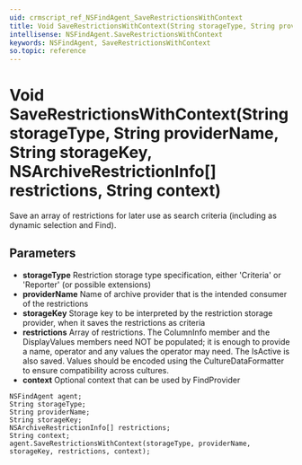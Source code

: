 ```yaml
---
uid: crmscript_ref_NSFindAgent_SaveRestrictionsWithContext
title: Void SaveRestrictionsWithContext(String storageType, String providerName, String storageKey, NSArchiveRestrictionInfo[] restrictions, String context)
intellisense: NSFindAgent.SaveRestrictionsWithContext
keywords: NSFindAgent, SaveRestrictionsWithContext
so.topic: reference
---
```


# Void SaveRestrictionsWithContext(String storageType, String providerName, String storageKey, NSArchiveRestrictionInfo[] restrictions, String context)

Save an array of restrictions for later use as search criteria (including as dynamic selection and Find). 

## Parameters

* **storageType** Restriction storage type specification, either 'Criteria' or 'Reporter' (or possible extensions)
* **providerName** Name of archive provider that is the intended consumer of the restrictions
* **storageKey** Storage key to be interpreted by the restriction storage provider, when it saves the restrictions as criteria
* **restrictions** Array of restrictions. The ColumnInfo member and the DisplayValues members need NOT be populated; it is enough to provide a name, operator and any values the operator may need. The IsActive is also saved. Values should be encoded using the CultureDataFormatter to ensure compatibility across cultures.
* **context** Optional context that can be used by FindProvider

```crmscript
NSFindAgent agent;
String storageType;
String providerName;
String storageKey;
NSArchiveRestrictionInfo[] restrictions;
String context;
agent.SaveRestrictionsWithContext(storageType, providerName, storageKey, restrictions, context);
```

